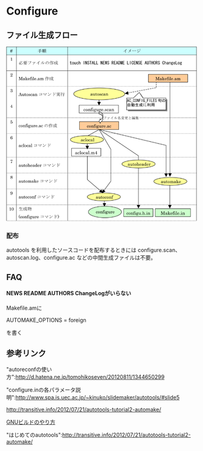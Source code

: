 # Configure

## ファイル生成フロー

![](/img/follow.png)

### 配布

autotools を利用したソースコードを配布するときには configure.scan、autoscan.log、configure.ac などの中間生成ファイルは不要。


## FAQ

#### NEWS README AUTHORS ChangeLogがいらない

Makefile.amに

AUTOMAKE_OPTIONS = foreign

を書く


## 参考リンク

"autoreconfの使い方":http://d.hatena.ne.jp/tomohikoseven/20120811/1344650299

"configure.inの各パラメータ説明":http://www.spa.is.uec.ac.jp/~kinuko/slidemaker/autotools/#slide5

http://transitive.info/2012/07/21/autotools-tutorial2-automake/

[GNUビルドのやり方](http://cutter.sourceforge.net/reference/ja/tutorial.html)

"はじめてのautotools":http://transitive.info/2012/07/21/autotools-tutorial2-automake/

